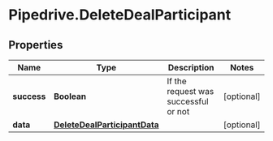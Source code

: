 # Pipedrive.DeleteDealParticipant

## Properties

Name | Type | Description | Notes
------------ | ------------- | ------------- | -------------
**success** | **Boolean** | If the request was successful or not | [optional] 
**data** | [**DeleteDealParticipantData**](DeleteDealParticipantData.md) |  | [optional] 


